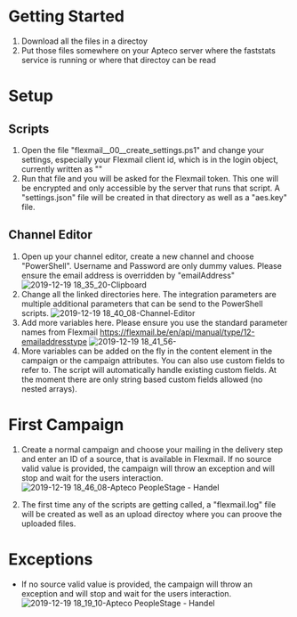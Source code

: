 # Getting Started

1. Download all the files in a directoy
1. Put those files somewhere on your Apteco server where the faststats service is running or where that directoy can be read

# Setup

## Scripts

1. Open the file "flexmail__00__create_settings.ps1" and change your settings, especially your Flexmail client id, which is in the login object, currently written as "<clientid>"
1. Run that file and you will be asked for the Flexmail token. This one will be encrypted and only accessible by the server that runs that script. A "settings.json" file will be created in that directory as well as a "aes.key" file.

## Channel Editor

1. Open up your channel editor, create a new channel and choose "PowerShell". Username and Password are only dummy values. Please ensure the email address is overridden by "emailAddress" ![2019-12-19 18_35_20-Clipboard](https://user-images.githubusercontent.com/14135678/71195612-30541400-2286-11ea-8d20-c78410ec4e0e.png)
1. Change all the linked directories here. The integration parameters are multiple additional parameters that can be send to the PowerShell scripts. ![2019-12-19 18_40_08-Channel-Editor](https://user-images.githubusercontent.com/14135678/71195846-a6f11180-2286-11ea-82d6-915c10e2b5ac.png)
1. Add more variables here. Please ensure you use the standard parameter names from Flexmail https://flexmail.be/en/api/manual/type/12-emailaddresstype ![2019-12-19 18_41_56-](https://user-images.githubusercontent.com/14135678/71195967-e7508f80-2286-11ea-9726-4f01303e0d0c.png)
1. More variables can be added on the fly in the content element in the campaign or the campaign attributes. You can also use custom fields to refer to. The script will automatically handle existing custom fields. At the moment there are only string based custom fields allowed (no nested arrays).

# First Campaign

1. Create a normal campaign and choose your mailing in the delivery step and enter an ID of a source, that is available in Flexmail. If no source valid value is provided, the campaign will throw an exception and will stop and wait for the users interaction. ![2019-12-19 18_46_08-Apteco PeopleStage - Handel](https://user-images.githubusercontent.com/14135678/71196310-b58bf880-2287-11ea-9348-0bd5497f6e66.png)

1. The first time any of the scripts are getting called, a "flexmail.log" file will be created as well as an upload directoy where you can proove the uploaded files.

# Exceptions

* If no source valid value is provided, the campaign will throw an exception and will stop and wait for the users interaction.
![2019-12-19 18_19_10-Apteco PeopleStage - Handel](https://user-images.githubusercontent.com/14135678/71196433-fab02a80-2287-11ea-99f3-73d51a946d58.png)
